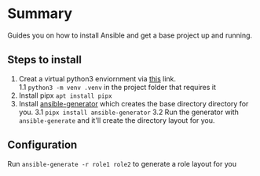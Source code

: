 # Summary

Guides you on how to install Ansible and get a base project up and running. 

## Steps to install

1. Creat a virtual python3 enviornment via [this](https://packaging.python.org/en/latest/guides/installing-using-pip-and-virtual-environments/) link.  
  1.1 `python3 -m venv .venv` in the project folder that requires it
2. Install pipx `apt install pipx`
3. Install [ansible-generator](https://github.com/kkirsche/ansible-generator) which creates the base directory directory for you.
   3.1 `pipx install ansible-generator`
   3.2 Run the generator with `ansible-generate` and it'll create the directory layout for you.

## Configuration 

Run `ansible-generate -r role1 role2` to generate a role layout for you
